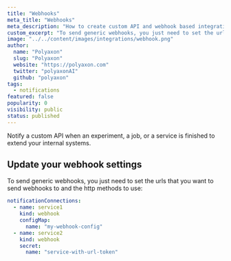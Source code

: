 ```yaml
---
title: "Webhooks"
meta_title: "Webhooks"
meta_description: "How to create custom API and webhook based integrations for the Polyaxon."
custom_excerpt: "To send generic webhooks, you just need to set the urls that you want to send webhooks to and the http methods to use."
image: "../../content/images/integrations/webhook.png"
author:
  name: "Polyaxon"
  slug: "Polyaxon"
  website: "https://polyaxon.com"
  twitter: "polyaxonAI"
  github: "polyaxon"
tags: 
  - notifications
featured: false
popularity: 0
visibility: public
status: published
---
```


Notify a custom API when an experiment, a job, or a service is finished to extend your internal systems.

## Update your webhook settings

To send generic webhooks, you just need to set the urls that you want to send webhooks to and the http methods to use:

```yaml
notificationConnections:
  - name: service1
    kind: webhook
    configMap:
      name: "my-webhook-config"
  - name: service2
    kind: webhook
    secret:
      name: "service-with-url-token"
```
